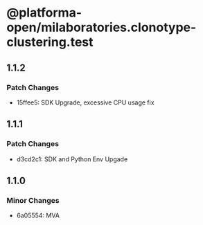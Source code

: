 # @platforma-open/milaboratories.clonotype-clustering.test

## 1.1.2

### Patch Changes

- 15ffee5: SDK Upgrade, excessive CPU usage fix

## 1.1.1

### Patch Changes

- d3cd2c1: SDK and Python Env Upgade

## 1.1.0

### Minor Changes

- 6a05554: MVA
